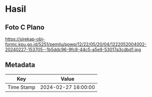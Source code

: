 # Hasil

## Foto C Plano

https://sirekap-obj-formc.kpu.go.id/5251/pemilu/ppwp/12/22/05/20/04/1222052004002-20240227-153705--1b5ddc96-9fc8-44c5-a5e9-53017a3cdbd1.jpg


## Metadata

| Key        | Value               |
| ---------- | ------------------- |
| Time Stamp | 2024-02-27 16:00:00 |



